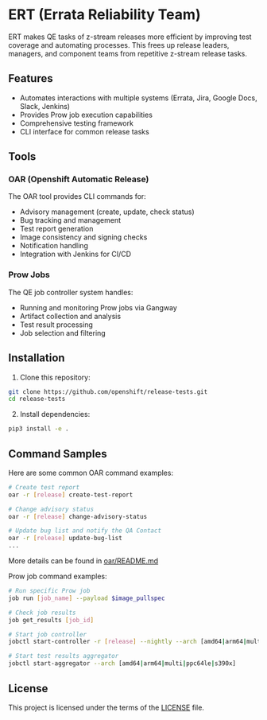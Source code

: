# ERT (Errata Reliability Team)

ERT makes QE tasks of z-stream releases more efficient by improving test coverage and automating processes. This frees up release leaders, managers, and component teams from repetitive z-stream release tasks.

## Features

- Automates interactions with multiple systems (Errata, Jira, Google Docs, Slack, Jenkins)
- Provides Prow job execution capabilities
- Comprehensive testing framework
- CLI interface for common release tasks

## Tools

### OAR (Openshift Automatic Release)

The OAR tool provides CLI commands for:

- Advisory management (create, update, check status)
- Bug tracking and management
- Test report generation
- Image consistency and signing checks
- Notification handling
- Integration with Jenkins for CI/CD

### Prow Jobs

The QE job controller system handles:

- Running and monitoring Prow jobs via Gangway
- Artifact collection and analysis
- Test result processing
- Job selection and filtering

## Installation

1. Clone this repository:

```bash
git clone https://github.com/openshift/release-tests.git
cd release-tests
```

2. Install dependencies:

```bash
pip3 install -e .
```

## Command Samples

Here are some common OAR command examples:

```bash
# Create test report
oar -r [release] create-test-report

# Change advisory status
oar -r [release] change-advisory-status

# Update bug list and notify the QA Contact
oar -r [release] update-bug-list
...
```
More details can be found in [oar/README.md](./oar/README.md)

Prow job command examples:

```bash
# Run specific Prow job
job run [job_name] --payload $image_pullspec

# Check job results
job get_results [job_id]

# Start job controller
jobctl start-controller -r [release] --nightly --arch [amd64|arm64|multi|ppc64le|s390x]

# Start test results aggregator
jobctl start-aggregator --arch [amd64|arm64|multi|ppc64le|s390x]
```

## License

This project is licensed under the terms of the [LICENSE](LICENSE) file.
